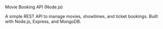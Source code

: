  Movie Booking API (Node.js)
 
A simple REST API to manage movies, showtimes, and ticket bookings. Built with Node.js, Express, and MongoDB.